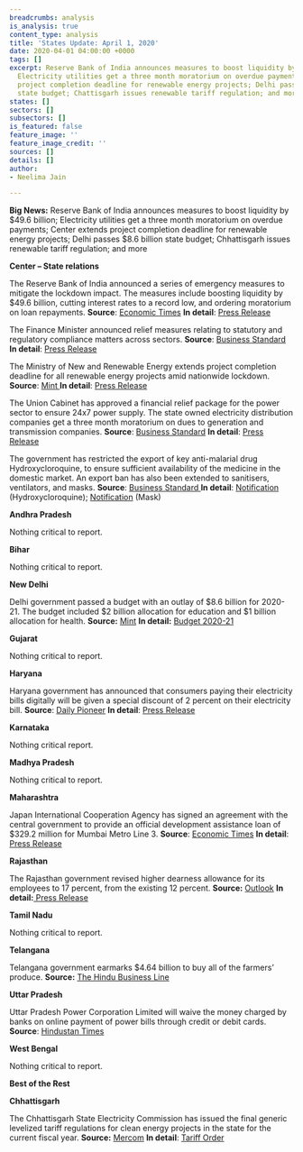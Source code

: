 ```yaml
---
breadcrumbs: analysis
is_analysis: true
content_type: analysis
title: 'States Update: April 1, 2020'
date: 2020-04-01 04:00:00 +0000
tags: []
excerpt: Reserve Bank of India announces measures to boost liquidity by $49.6 billion;
  Electricity utilities get a three month moratorium on overdue payments; Center extends
  project completion deadline for renewable energy projects; Delhi passes $8.6 billion
  state budget; Chattisgarh issues renewable tariff regulation; and more
states: []
sectors: []
subsectors: []
is_featured: false
feature_image: ''
feature_image_credit: ''
sources: []
details: []
author:
- Neelima Jain

---
```

**Big News:** Reserve Bank of India announces measures to boost liquidity by $49.6 billion; Electricity utilities get a three month moratorium on overdue payments; Center extends project completion deadline for renewable energy projects; Delhi passes $8.6 billion state budget; Chhattisgarh issues renewable tariff regulation; and more

**Center – State relations**

The Reserve Bank of India announced a series of emergency measures to mitigate the lockdown impact. The measures include boosting liquidity by $49.6 billion, cutting interest rates to a record low, and ordering moratorium on loan repayments. **Source**: [Economic Times](https://economictimes.indiatimes.com/news/economy/policy/rbi-joins-coronavirus-fight-rolls-out-big-bang-rate-move/articleshow/74840568.cms) **In detail**: [Press Release](https://www.rbi.org.in/Scripts/BS_PressReleaseDisplay.aspx?prid=49582)

The Finance Minister announced relief measures relating to statutory and regulatory compliance matters across sectors. **Source**: [Business Standard](https://www.businesstoday.in/current/economy-politics/coronavirus-relief-measures-key-announcements-by-fm-sitharaman-to-deal-with-pandemic-induced-economic-crisis/story/399107.html) **In detail**: [Press Release](https://pib.gov.in/PressReleseDetail.aspx?PRID=1607942)

The Ministry of New and Renewable Energy extends project completion deadline for all renewable energy projects amid nationwide lockdown. **Source**: [Mint ](https://www.livemint.com/news/india/centre-extends-deadline-for-all-renewable-energy-projects-amid-lockdown-11585249710754.html)**In detail**: [Press Release](https://pib.gov.in/PressReleseDetail.aspx?PRID=1608265)

The Union Cabinet has approved a financial relief package for the power sector to ensure 24x7 power supply. The state owned electricity distribution companies get a three month moratorium on dues to generation and transmission companies. **Source**: [Business Standard](https://www.businesstoday.in/sectors/energy/coronavirus-lockdown-discoms-get-3-months-for-payment-to-ensure-24x7-power-supply/story/399490.html) **In detail**: [Press Release](https://pib.gov.in/PressReleseDetail.aspx?PRID=1608718)

The government has restricted the export of key anti-malarial drug Hydroxycloroquine, to ensure sufficient availability of the medicine in the domestic market. An export ban has also been extended to sanitisers, ventilators, and masks. **Source**: [Business Standard ](https://www.business-standard.com/article/current-affairs/govt-bans-export-of-key-malaria-drug-to-deal-with-coronavirus-outbreak-120032500324_1.html)**In detail**: [Notification](https://dgft.gov.in/sites/default/files/notification%2054_0.pdf) (Hydroxycloroquine); [Notification](https://dgft.gov.in/sites/default/files/Noti%2052_0.pdf) (Mask)

**Andhra Pradesh**

Nothing critical to report.

**Bihar**

Nothing critical to report.

**New Delhi**

Delhi government passed a budget with an outlay of $8.6 billion for 2020-21. The budget included $2 billion allocation for education and $1 billion allocation for health. **Source:** [Mint](https://www.livemint.com/news/india/delhi-allocates-rs50-crore-for-corona-in-its-budget-11584967099244.html) **In detail:** [Budget 2020-21](http://finance.delhigovt.nic.in/sites/default/files/All-PDF/Budget%20at%20a%20Glance%202020-21.pdf)

**Gujarat**

Nothing critical to report.

**Haryana**

Haryana government has announced that consumers paying their electricity bills digitally will be given a special discount of 2 percent on their electricity bill. **Source**: [Daily Pioneer](https://www.dailypioneer.com/2020/state-editions/no-surcharge-on-electricity-bill-in-hry.html) **In detail**: [Press Release](https://prharyana.gov.in/en/haryana-power-and-jail-minister-mr-ranjit-singh-said-that-due-to-the-corona-virus-epidemic-allcash)

**Karnataka**

Nothing critical report.

**Madhya Pradesh**

Nothing critical to report.

**Maharashtra**

Japan International Cooperation Agency has signed an agreement with the central government to provide an official development assistance loan of $329.2 million for Mumbai Metro Line 3. **Source**: [Economic Times](https://economictimes.indiatimes.com/industry/transportation/railways/mumbai-metro-line-3-gets-rs-2480-cr-jica-loan/articleshow/74850480.cms) **In detail**: [Press Release](https://www.jica.go.jp/english/news/press/2019/20200330_31_en.html)

**Rajasthan**

The Rajasthan government revised higher dearness allowance for its employees to 17 percent, from the existing 12 percent. **Source:** [Outlook](https://www.outlookindia.com/newsscroll/rajasthan-govt-raises-dearness-allowance-to-17-pc/1781988) **In detail:**[ Press Release](http://dipr.rajasthan.gov.in/content/dipr/en/news-detail.205467.html)

**Tamil Nadu**

Nothing critical to report.

**Telangana**

Telangana government earmarks $4.64 billion to buy all of the farmers’ produce. **Source:** [The Hindu Business Line](https://www.thehindubusinessline.com/news/telangana-govt-to-buy-entire-rabi-output-traders-can-too-if-they-pay-msp/article31198394.ece)

**Uttar Pradesh**

Uttar Pradesh Power Corporation Limited will waive the money charged by banks on online payment of power bills through credit or debit cards. **Source**: [Hindustan Times](https://www.hindustantimes.com/cities/lockdown-no-fee-on-online-payment-of-power-bills/story-ox2F1eMwIM4pj4AvGDQJzI.html)

**West Bengal**

Nothing critical to report.

**Best of the Rest**

**Chhattisgarh**

The Chhattisgarh State Electricity Commission has issued the final generic levelized tariff regulations for clean energy projects in the state for the current fiscal year. **Source:** [Mercom](https://mercomindia.com/chhattisgarh-levelized-tariffs-solar-renewable/) **In detail**: [Tariff Order](http://www.cserc.gov.in/pdf/Order%20in%202020/01%20of%202020.pdf)
